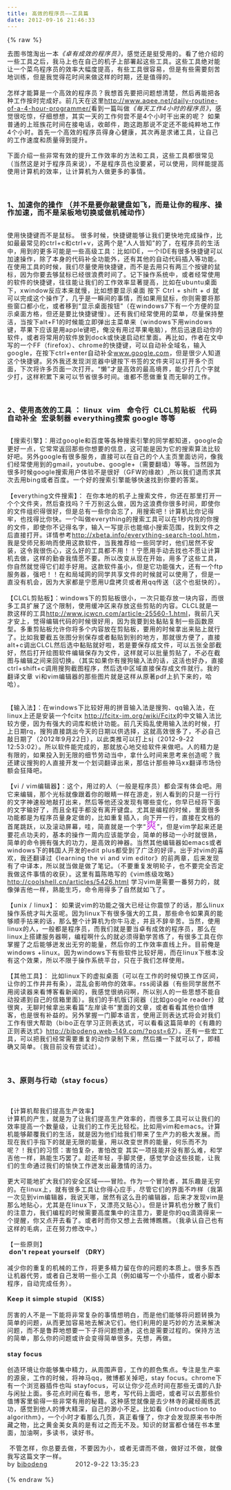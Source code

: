 ```yaml
---
title: 高效的程序员——工具篇
date: 2012-09-16 21:46:33
---
```

{% raw %}
<div>去图书馆淘出一本<cite>《卓有成效的程序员》</cite>，感觉还是挺受用的。看了他介绍的一些工具之后，我马上也在自己的机子上部署起这些工具。这些工具绝对能让一个菜鸟程序员的效率大幅度提高，有些工具很容易，但是有些需要刻苦地训练，但是我觉得花时间来做这样的时期，还是值得的。</div>
<div>&nbsp;</div>
<div>怎样才能算是一个高效的程序员？我想首先要把问题想清楚，然后再能把各种工作按时完成好。前几天在这里<a href="http://www.aqee.net/daily-routine-of-a-4-hour-programmer/">http://www.aqee.net/daily-routine-of-a-4-hour-programmer/</a>看到一篇叫做<cite>《每天工作4小时的程序员》</cite>，感觉很吃惊，仔细想想，其实一天的工作何尝不是4个小时干出来的呢？ 
如果普通的上班族花时间在接电话，收邮件，跑这跑那说不定还不能纯粹地工作4个小时。首先一个高效的程序员得身心健康，其次再是求诸工具，让自己的工作速度和质量得到提升。</div>
<div>&nbsp;</div>
<div>下面介绍一些非常有效的提升工作效率的方法和工具，这些工具都很常见（当然这是对于程序员来说），不是程序员也没要紧，可以使用，同样能提高使用计算机的效率，让计算机为人做更多的事情。</div>
<div>&nbsp;</div>
<div>&nbsp;</div>
<div><h3>1、加速你的操作 （并不是要你敲键盘如飞，而是让你的程序、操作加速，而不是呆板地切换或做机械动作）</h3>
</div>
<div>&nbsp;</div>
<div>使用快捷键而不是鼠标。 
很多时候，快捷键能够让我们更快地完成操作，比如最最常见的ctrl+c和ctrl+v，这两个是“人人皆知”的了，在程序员的生活中，用到的更多可能是一些高级工具：比如IDE，一个IDE有很多快捷键可以加速操作，除了本身的代码补全功能外，还有其他的自动代码插入等功能。在使用工具的时候，我们尽量使用快捷键，而不是去用只有两三个按键的鼠标，因为你要去够鼠标已经很浪费时间了。记下操作系统中，或者经常使用的软件的快捷键，往往能让我们的工作效率显著提高，比如在ubuntu桌面下，xwindow反应本来就慢，比如想要显示桌面 
按下 Ctrl + shift + d 
就可以完成这个操作了，几乎是一瞬间的事情，而如果用鼠标，你则需要将那些窗口都小化，或者移到“显示桌面按钮”（在windows7下有一个方便的显示桌面方格，但还是要比快捷键慢）。还有我们经常使用的菜单，尽量保持整洁，当按下alt+F1的时候能立即弹出主菜单来（windows下用windows键，苹果下应该是用apple键吧，俺没有用过苹果电脑），然后迅速启动你的软件，或者将常用的软件放到dock或快速启动栏里面。再比如，作者在文中写的一个FF（firefox）、chrome的快捷键，可以自动补全域名，输入google，在按下ctrl+enter自动补全<a href="http://www.google.com/">www.google.com</a>，但是很少人知道这个快捷键。另外我还发现浏览器中键按下书签的文件夹可以打开多个页面，下次将许多页面一次打开。“懒”才是高效的最高境界，能少打几个字就少打，这样积累下来可以节省很多时间。谁都不愿做重复而无聊的工作。</div>
<div>&nbsp;</div>
<div>&nbsp;</div>
<div><h3>2、使用高效的工具 ： linux&nbsp; vim&nbsp;&nbsp; 命令行&nbsp; CLCL剪贴板&nbsp;&nbsp; 代码自动补全&nbsp; 宏录制器 everything搜索 google 
等等</h3>
</div>
<div>&nbsp;</div>
<div>【搜索引擎】：用过google和百度等各种搜索引擎的同学都知道，google会更好一点，它常常返回那些你想要的信息，这可能是因为它的搜索算法比较好吧。另外google有很多服务，直接可以在自己的个人主页里面访问，像我们经常使用到的gmail，youtube、google+（需要翻墙）等等。当然因为很多时候google搜索用户体验不是很好（GFW的缘故）,所以我们退而求其次去用bing或者百度。一个好的搜索引擎能够快速找到你要的答案。</div>
<div>&nbsp;</div>
<div>【everything文件搜索】： 
在你本地的机子上搜索文件，你还在那里打开一个个文件夹，然后查找吗？千万别这么做，因为这浪费你很多时间，即使你的文件组织得很好，但是总有一些你会忘了，用搜索吧！计算机比你记得牢，也找得比你快。一个叫做everything的搜索工具可以在1秒内找的你搜的文件，即使你不记得名字，输入一写提示也能缩小搜索范围，找到文件之后直接打开。详情参考<a href="http://xbeta.info/everything-search-tool.htm">http://xbeta.info/everything-search-tool.htm</a>，我是受师兄影响而使用这款软件，当我推荐给一些同学时，他们居然不安装，这令我很伤心，这么好的工具都不用！！宁愿用手动去找也不愿让计算机去做，这样的勤奋我情愿不要。所以改变从现在开始，用多了这些工具，你自然就觉得它们趁手好用。这款软件虽小，但是它功能强大，还有一个ftp服务器，强吧！！在和局域网的同学共享文件的时候就可以使用了，但是一直没有机会，因为大家都是宁愿用U盘拷贝或者用qq传送（这个也挺快的）。</div>
<div>&nbsp;</div>
<div>【CLCL剪贴板】：windows下的剪贴板很小，一次只能存放一块内容，而很多工具扩展了这个限制，使用缓冲区来存放这些剪贴的内容。CLCL就是一款这样的工具<a href="http://www.jcwcn.com/article-25560-1.html">http://www.jcwcn.com/article-25560-1.html</a>，我前几天才安上，觉得编辑代码的时候很好用，因为我要到处黏贴复制一些函数原型。多重剪贴板允许你将多个内容放在剪贴板，要用的时候拿出来贴上就行了。比如我要截五张图分别保存或者黏贴到别的地方，那就很方便了，直接alt+c调出CLCL然后选中黏贴就好啦，若是要保存成文件，可以五张全部截好，然后打开绘图软件编辑保存为文件，这样就可以批量剪贴了，不必在截图与编辑之间来回切换。（其实如果你有搜狗输入法的话，这活也好办，直接ctrl+shift+c调用搜狗截图程序，然后选中区域直接保存成文件就行。我的翻译文章 
vi和vim编辑器的那些图片就是这样从原著pdf上扒下来的，哈哈）。</div>
<div>&nbsp;</div>
<div>&nbsp;</div>
<div>【输入法】：在windows下比较好用的拼音输入法是搜狗、qq输入法，在linux上还是安装一个fcitx <a href="http://fcitx-im.org/wiki/Fcitx">http://fcitx-im.org/wiki/Fcitx</a>的中文输入法比较方便，因为有强大的词库和统计功能。前几天捣乱使用输入法的时候，打上日期rq，搜狗直接跳出今天的日期以供选择，这就高效很多了，不必自己敲日期了（2012年9月22日），以此类推可以打上sj（2012-9-22 
12:53:02）。所以软件能完成的，那就放心地交给软件来做吧。人的精力是有限的，如果投入到无限的细节劳动当中，拿什么时间来思考来创造呢？我还建议搜狗的人直接开发一个划词翻译出来，那估计那些神马xx翻译市场份额会狂降吧。</div>
<div>&nbsp;</div>
<div>【vi / 
vim编辑器】：这个，用过的人（一般是程序员）都会深有体会吧。用它来编辑，那个光标就像跟着你的眼睛一样在游走，别人看到的只是一行行的文字神速般地敲打出来，然后等他还没发现有哪些变化，你早已经将下面的文字输好了，而且全程手都没有离开键盘。尤其是编程的时候，里面很多功能都是为程序员量身定做的，比如重复插入，向下开一行，直接在文档的首尾跳跃，以及滚动屏幕，哇，简直就是一个字“<span style="font-size:x-large;color:#cc33e5;">爽</span>”，但是vim学起来还是要花点功夫的，基本的操作一周内应该能学会，简单的移动一小时就很熟，简单的命令拥有强大的功力，是高效的神器。当然其他编辑器如emacs或者windows下的韩国人开发的edit 
plus都受到了广泛的好评。出于对vim的喜欢，我还翻译过《learning the vi and vim 
editor》的前两章，后来发现有了中译本，所以就当做是做了笔记。（不要重复发明轮子，也不要完全否定我做这件事情的收获）。这里有篇陈皓写的《vim练级攻略》<a href="http://coolshell.cn/articles/5426.html">http://coolshell.cn/articles/5426.html</a>&nbsp;学习vim是需要一番努力的，就像弹吉他一样，熟能生巧，命令用得多了自然就如飞了。</div>
<div>&nbsp;</div>
<div>【unix / linux】： 
如果说vim的功能之强大已经让你震惊了的话，那么linux操作系统才叫大巫呢。因为linux下有很多强大的工具，那些命令如果真的能够顺手拈来的话，那么整个计算机为你牛马走，并且不辞辛苦。当然，使用linux的人，一般都是程序员，而我们就是要当卓有成效的程序员，那么在linux上搭建服务器啊，编程啊什么的就必须得勤学苦练了，有很多工具在你掌握了之后能够迸发出无穷的能量，然后你的工作效率直线上升。目前俺是windows 
+linux。因为windows下有些软件比较好用，而在linux下根本没有这个效果，所以不限于操作系统平台，只在于我们怎样使用。</div>
<div>&nbsp;</div>
<div>【其他工具】： 
比如linux下的虚拟桌面（可以在工作的时候切换工作区间，让你的工作井井有条），混乱会影响你的效率。rss阅读器（有些同学居然不用阅读器来看博客看新闻的，我感觉很纳闷啊，所以别人的一些思想不能自动投递到自己的信箱里面）。我们的手机版订阅器（比如google 
reader）就很爽，无聊时候拿出来看篇“左岸读书”里面的文章，或者看看其他价值博客，也是很有补益的。另外掌握一门脚本语言，使用正则表达式将会对我们工作有很大帮助（bibo正在学习正则表达式，可以看看这篇简单的《有趣的正则表达式》<a href="/?post=67">http://bibodeng.web-149.com/?post=67</a>）。还有一些宏工具，可以把我们经常需要重复的动作录制下来，然后播一下就可以了，即精确又简单。（我目前没有尝试过）。</div>
<div>&nbsp;</div>
<div>&nbsp;</div>
<div><h3>3、原则与行动（stay focus）</h3>
</div>
<div>&nbsp;</div>
<div>&nbsp;</div>
<div>【计算机帮我们提高生产效率】</div>
<div>计算机的产生，就是为了让我们提高生产效率的，而很多工具可以让我们的效率提高一个数量级，让我们的工作无比轻松。比如用vim和emacs。计算机能够颠覆我们的生活，就是因为他们给我们带来了生产力的极大发展。而现在我们手指下的就是无限的能量，用以改变世界的能量，何乐而不为呢？！我们的习惯：害怕复杂，害怕改变 
其实一项技能并没有那么难，和学吉他一样，熟能生巧罢了。趁还年轻，手脚灵便，感觉学会这些技能，让我们的生命通过我们的愉快工作迸发出最激情的活力。</div>
<div>&nbsp;</div>
<div>更大可能地扩大我们的安全区域——冒险。作为一个冒险者，其乐趣是无穷的。在linux上，就有很多工具让你得心应手，尽管它们的界面不咋样（我第一次见到vim编辑器，我说天哪，居然有这么丑的编辑器，后来才发现vim是那么地贴心，尤其是在linux下，又漂亮又贴心）。但是计算机也分散了我们的注意力，我们编程的时候需要高度集中的注意力，要是你的qq滴滴得来一个提醒，你又点开去看了。或者时而你又想上去微博瞧瞧。（我承认自己也有这样的毛病，正在努力修改中。）</div>
<div>&nbsp;</div>
<div>【一些原则】</div>
<div><b>&nbsp;don't repeat yourself （DRY）</b></div>
<div>&nbsp;</div>
<div>减少你的重复的机械的工作，将更多精力留在你的问题的本质上。很多东西让机器代劳，或者自己发明一些小工具（例如编写一个小插件，或者小脚本程序，自动完成任务）。</div>
<div>&nbsp;</div>
<div><b>Keep it simple stupid （KISS）</b></div>
<div>&nbsp;</div>
<div>
<div>厉害的人不是一下能将非常复杂的事情想明白，而是他们能够将问题转换为简单的问题，从而更加容易地去解决它们。他们利用的是巧妙的方法来解决问题，而不是鲁莽地想要一下子将问题想通，这也是需要过程的。保持方法的简单，那么你的问题或许会变得简单很多。先想，再做。</div>
<div>&nbsp;</div>
</div>
<div><b>stay&nbsp;focus</b></div>
<div>&nbsp;</div>
<div>创造环境让你能够集中精力，从周围声音，工作的颜色焦点。专注是生产率的源泉，工作的时候，将神马qq，微博都关掉吧，stay 
focus。chrome下有一个浏览器插件也叫 
stayfocus，可以让你少花点时间在那些无谓的八卦与闲扯上面。多花点时间在看书，思考，写代码上面吧，或者可以去那些价值博客里偷得一些非常有用的秘籍。这种感觉就像是去少林寺的藏经阁练武功，感觉到他人的博大精深，自己的渺小不足。比如看《introduction 
to 
algorithm》，一个小时才看那么几页，真正看懂了，你才会发现原来书中所藏之物，比之黄金美女真的是有过之而无不及。知识的财富都仓储在书本里面，加油啊，多读书，读好书。</div>
<div>&nbsp;</div>
<div>&nbsp;不管怎样，你总要去做，不要因为小，或者无谓而不做，做好过不做，就像我写这篇文字一样。</div>
<div>by <a href="/admin">bibodeng</a>&nbsp;&nbsp;&nbsp;&nbsp;&nbsp;&nbsp;&nbsp;&nbsp;&nbsp;&nbsp;&nbsp;&nbsp;&nbsp;2012-9-22 13:35:23&nbsp;&nbsp;&nbsp;&nbsp;&nbsp;</div>
<div><br />
</div>
<style type="text/css">
body{
font-size: 14px;
letter-spacing: 1px;
line-height: 1.3em;
}

h3{
background-color:#000000;
color:#FFFFFF;
padding: 10px;
}

blockquote{
background-color:#CCFF99;
-webkit-border-radius: 5px;
}

.part_head{
background-color:#99FF33;
padding: 10px;
}

.example{
background-color:#CCCCCC;
font-size:1.2em;
-webkit-border-radius: 5px;
}

.small_title{
font:italic;
padding: 5px;
}
</style>{% endraw %}
